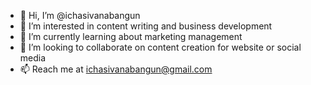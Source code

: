 - 👋 Hi, I’m @ichasivanabangun
- 👀 I’m interested in content writing and business development
- 🌱 I’m currently learning about marketing management
- 💞️ I’m looking to collaborate on content creation for website or social media
- 📫 Reach me at ichasivanabangun@gmail.com

<!---
ichasivanabangun/ichasivanabangun is a ✨ special ✨ repository because its `README.md` (this file) appears on your GitHub profile.
You can click the Preview link to take a look at your changes.
--->
